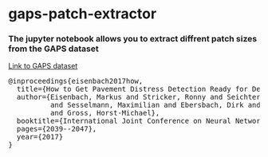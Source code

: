 # gaps-patch-extractor

### The jupyter notebook allows you to extract diffrent patch sizes from the GAPS dataset


<a href="https://www.tu-ilmenau.de/en/neurob/data-sets-code/gaps/">Link to GAPS dataset</a>


<pre>
@inproceedings{eisenbach2017how,
  title={How to Get Pavement Distress Detection Ready for Deep Learning? A Systematic Approach.},
  author={Eisenbach, Markus and Stricker, Ronny and Seichter, Daniel and Amende, Karl and Debes, Klaus
          and Sesselmann, Maximilian and Ebersbach, Dirk and Stoeckert, Ulrike
          and Gross, Horst-Michael},
  booktitle={International Joint Conference on Neural Networks (IJCNN)},
  pages={2039--2047},
  year={2017}
} </pre>
